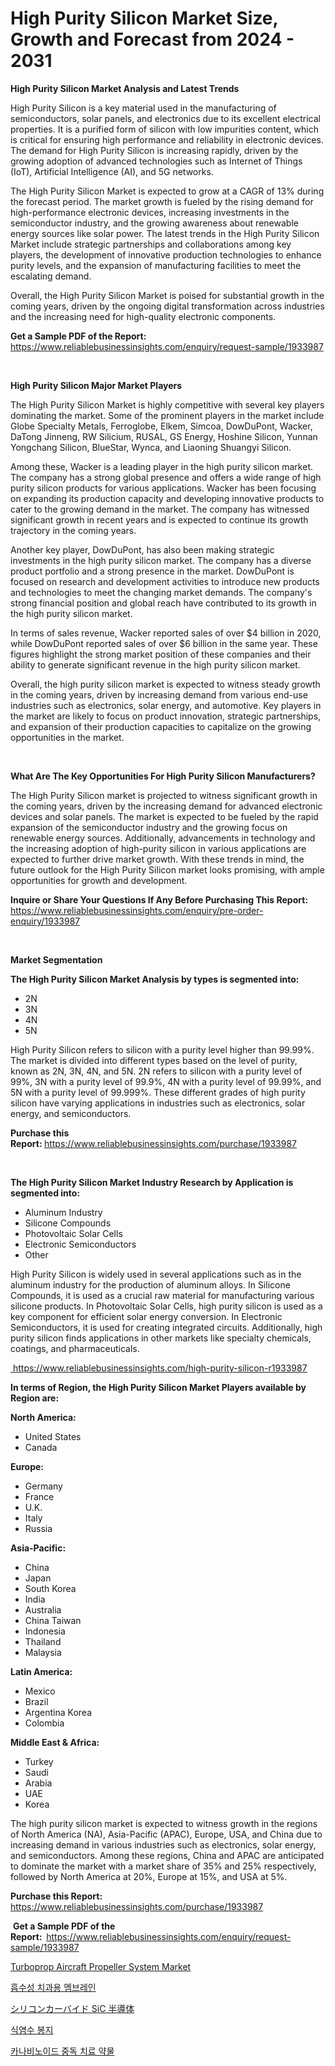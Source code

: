 <p><h1>High Purity Silicon Market Size, Growth and Forecast from 2024 - 2031</h1></p><p><strong>High Purity Silicon Market Analysis and Latest Trends</strong></p>
<p><p>High Purity Silicon is a key material used in the manufacturing of semiconductors, solar panels, and electronics due to its excellent electrical properties. It is a purified form of silicon with low impurities content, which is critical for ensuring high performance and reliability in electronic devices. The demand for High Purity Silicon is increasing rapidly, driven by the growing adoption of advanced technologies such as Internet of Things (IoT), Artificial Intelligence (AI), and 5G networks.</p><p>The High Purity Silicon Market is expected to grow at a CAGR of 13% during the forecast period. The market growth is fueled by the rising demand for high-performance electronic devices, increasing investments in the semiconductor industry, and the growing awareness about renewable energy sources like solar power. The latest trends in the High Purity Silicon Market include strategic partnerships and collaborations among key players, the development of innovative production technologies to enhance purity levels, and the expansion of manufacturing facilities to meet the escalating demand.</p><p>Overall, the High Purity Silicon Market is poised for substantial growth in the coming years, driven by the ongoing digital transformation across industries and the increasing need for high-quality electronic components.</p></p>
<p><strong>Get a Sample PDF of the Report:&nbsp;</strong> <a href="https://www.reliablebusinessinsights.com/enquiry/request-sample/1933987">https://www.reliablebusinessinsights.com/enquiry/request-sample/1933987</a></p>
<p>&nbsp;</p>
<p><strong>High Purity Silicon Major Market Players</strong></p>
<p><p>The High Purity Silicon Market is highly competitive with several key players dominating the market. Some of the prominent players in the market include Globe Specialty Metals, Ferroglobe, Elkem, Simcoa, DowDuPont, Wacker, DaTong Jinneng, RW Silicium, RUSAL, GS Energy, Hoshine Silicon, Yunnan Yongchang Silicon, BlueStar, Wynca, and Liaoning Shuangyi Silicon.</p><p>Among these, Wacker is a leading player in the high purity silicon market. The company has a strong global presence and offers a wide range of high purity silicon products for various applications. Wacker has been focusing on expanding its production capacity and developing innovative products to cater to the growing demand in the market. The company has witnessed significant growth in recent years and is expected to continue its growth trajectory in the coming years.</p><p>Another key player, DowDuPont, has also been making strategic investments in the high purity silicon market. The company has a diverse product portfolio and a strong presence in the market. DowDuPont is focused on research and development activities to introduce new products and technologies to meet the changing market demands. The company's strong financial position and global reach have contributed to its growth in the high purity silicon market.</p><p>In terms of sales revenue, Wacker reported sales of over $4 billion in 2020, while DowDuPont reported sales of over $6 billion in the same year. These figures highlight the strong market position of these companies and their ability to generate significant revenue in the high purity silicon market.</p><p>Overall, the high purity silicon market is expected to witness steady growth in the coming years, driven by increasing demand from various end-use industries such as electronics, solar energy, and automotive. Key players in the market are likely to focus on product innovation, strategic partnerships, and expansion of their production capacities to capitalize on the growing opportunities in the market.</p></p>
<p>&nbsp;</p>
<p><strong>What Are The Key Opportunities For High Purity Silicon Manufacturers?</strong></p>
<p><p>The High Purity Silicon market is projected to witness significant growth in the coming years, driven by the increasing demand for advanced electronic devices and solar panels. The market is expected to be fueled by the rapid expansion of the semiconductor industry and the growing focus on renewable energy sources. Additionally, advancements in technology and the increasing adoption of high-purity silicon in various applications are expected to further drive market growth. With these trends in mind, the future outlook for the High Purity Silicon market looks promising, with ample opportunities for growth and development.</p></p>
<p><strong>Inquire or Share Your Questions If Any Before Purchasing This Report:</strong> <a href="https://www.reliablebusinessinsights.com/enquiry/pre-order-enquiry/1933987">https://www.reliablebusinessinsights.com/enquiry/pre-order-enquiry/1933987</a></p>
<p>&nbsp;</p>
<p><strong>Market Segmentation</strong></p>
<p><strong>The High Purity Silicon Market Analysis by types is segmented into:</strong></p>
<p><ul><li>2N</li><li>3N</li><li>4N</li><li>5N</li></ul></p>
<p><p>High Purity Silicon refers to silicon with a purity level higher than 99.99%. The market is divided into different types based on the level of purity, known as 2N, 3N, 4N, and 5N. 2N refers to silicon with a purity level of 99%, 3N with a purity level of 99.9%, 4N with a purity level of 99.99%, and 5N with a purity level of 99.999%. These different grades of high purity silicon have varying applications in industries such as electronics, solar energy, and semiconductors.</p></p>
<p><strong>Purchase this Report:&nbsp;</strong><a href="https://www.reliablebusinessinsights.com/purchase/1933987">https://www.reliablebusinessinsights.com/purchase/1933987</a></p>
<p>&nbsp;</p>
<p><strong>The High Purity Silicon Market Industry Research by Application is segmented into:</strong></p>
<p><ul><li>Aluminum Industry</li><li>Silicone Compounds</li><li>Photovoltaic Solar Cells</li><li>Electronic Semiconductors</li><li>Other</li></ul></p>
<p><p>High Purity Silicon is widely used in several applications such as in the aluminum industry for the production of aluminum alloys. In Silicone Compounds, it is used as a crucial raw material for manufacturing various silicone products. In Photovoltaic Solar Cells, high purity silicon is used as a key component for efficient solar energy conversion. In Electronic Semiconductors, it is used for creating integrated circuits. Additionally, high purity silicon finds applications in other markets like specialty chemicals, coatings, and pharmaceuticals.</p></p>
<p><a href="https://www.reliablebusinessinsights.com/high-purity-silicon-r1933987">&nbsp;https://www.reliablebusinessinsights.com/high-purity-silicon-r1933987</a></p>
<p><strong>In terms of Region, the High Purity Silicon Market Players available by Region are:</strong></p>
<p>
    <p> <strong> North America: </strong>
        <ul>
            <li>United States</li>
            <li>Canada</li>
        </ul>
        </p> 
    <p> <strong> Europe: </strong>
        <ul>
            <li>Germany</li>
            <li>France</li>
            <li>U.K.</li>
            <li>Italy</li>
            <li>Russia</li>
        </ul>
        </p> 
    <p> <strong> Asia-Pacific: </strong>
        <ul>
            <li>China</li>
            <li>Japan</li>
            <li>South Korea</li>
            <li>India</li>
            <li>Australia</li>
            <li>China Taiwan</li>
            <li>Indonesia</li>
            <li>Thailand</li>
            <li>Malaysia</li>
        </ul>
        </p> 
    <p> <strong> Latin America: </strong>
        <ul>
            <li>Mexico</li>
            <li>Brazil</li>
            <li>Argentina Korea</li>
            <li>Colombia</li>
        </ul>
        </p> 
    <p> <strong> Middle East & Africa: </strong>
        <ul>
            <li>Turkey</li>
            <li>Saudi</li>
            <li>Arabia</li>
            <li>UAE</li>
            <li>Korea</li>
        </ul>
    </p>
    </p>
<p><p>The high purity silicon market is expected to witness growth in the regions of North America (NA), Asia-Pacific (APAC), Europe, USA, and China due to increasing demand in various industries such as electronics, solar energy, and semiconductors. Among these regions, China and APAC are anticipated to dominate the market with a market share of 35% and 25% respectively, followed by North America at 20%, Europe at 15%, and USA at 5%.</p></p>
<p><strong>Purchase this Report: </strong><a href="https://www.reliablebusinessinsights.com/purchase/1933987">https://www.reliablebusinessinsights.com/purchase/1933987</a></p>
<p>&nbsp;<strong>Get a Sample PDF of the Report:&nbsp;&nbsp;</strong><a href="https://www.reliablebusinessinsights.com/enquiry/request-sample/1933987">https://www.reliablebusinessinsights.com/enquiry/request-sample/1933987</a></p>
<p><strong></strong></p>
<p><p><a href="https://github.com/dx0328/Market-Research-Report-List-3/blob/main/turboprop-aircraft-propeller-system-market.md">Turboprop Aircraft Propeller System Market</a></p><p><a href="https://medium.com/@munchkin678568/2024%EB%85%84%EB%B6%80%ED%84%B0-2031%EB%85%84%EA%B9%8C%EC%A7%80%EC%9D%98-%EC%9E%AC%ED%9D%A1%EC%88%98%EC%84%B1-%EC%B9%98%EA%B3%BC-%EB%A7%89-%EC%8B%9C%EC%9E%A5-%EC%8B%A0%ED%9D%A5-%ED%8A%B8%EB%A0%8C%EB%93%9C%EC%99%80-%EB%AF%B8%EB%9E%98-%EC%A0%84%EB%A7%9D-3eccf1df4ab3">흡수성 치과용 멤브레인</a></p><p><a href="https://medium.com/@brayanborer2023/2024%E5%B9%B4%E3%81%8B%E3%82%892031%E5%B9%B4%E3%81%BE%E3%81%A7%E3%81%AE%E6%9C%9F%E9%96%93%E3%81%AB%E4%BA%88%E6%B8%AC%E3%81%95%E3%82%8C%E3%82%8B%E6%80%A5%E6%88%90%E9%95%B7%E3%81%99%E3%82%8B-%E3%81%AEcagr%E3%81%A8%E3%81%9D%E3%81%AE%E6%80%A5%E9%80%9F%E3%81%AB%E6%88%90%E9%95%B7%E3%81%99%E3%82%8B%E3%82%B0%E3%83%AD%E3%83%BC%E3%83%90%E3%83%AB%E3%82%B7%E3%83%AA%E3%82%B3%E3%83%B3%E3%82%AB%E3%83%BC%E3%83%90%E3%82%A4%E3%83%89sic%E5%8D%8A%E5%B0%8E%E4%BD%93%E5%B8%82%E5%A0%B4%E3%81%AE%E7%AF%84%E5%9B%B2%E3%81%AB%E3%81%A4%E3%81%84%E3%81%A6%E3%81%AE%E8%A9%B3%E7%B4%B0%E3%81%AA%E5%88%86%E6%9E%90-2e8a895d2faf">シリコンカーバイド SiC 半導体</a></p><p><a href="https://medium.com/@koleledner/%EC%86%94%EB%A6%B0-%EC%86%8C%EA%B8%88-%EC%8B%9C%EC%9E%A5-%EC%A1%B0%EC%82%AC-%EB%B3%B4%EA%B3%A0%EC%84%9C%EC%97%90%EB%8A%94-2024%EB%85%84%EB%B6%80%ED%84%B0-2031%EB%85%84%EA%B9%8C%EC%A7%80-%EC%9D%98-%EC%97%B0%ED%8F%89%EA%B7%A0-%EC%84%B1%EC%9E%A5%EB%A5%A0%EC%9D%84-%EC%98%88%EC%B8%A1%ED%95%9C-%EC%8B%9C%EC%9E%A5-%EA%B7%9C%EB%AA%A8-%EC%A0%90%EC%9C%A0%EC%9C%A8-%EB%B0%8F-%EB%B6%84%EC%84%9D%EC%9D%B4-%ED%8F%AC%ED%95%A8%EB%90%98%EC%96%B4-%EC%9E%88%EC%8A%B5%EB%8B%88%EB%8B%A4-70b40825d30d">식염수 봉지</a></p><p><a href="https://github.com/TrevorKruvalis5678/Market-Research-Report-List-2/blob/main/2439072118184.md">카나비노이드 중독 치료 약물</a></p></p>